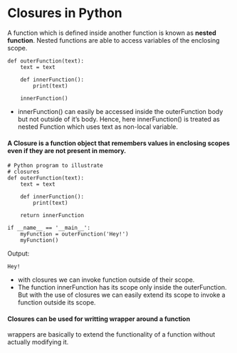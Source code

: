 # Closures in Python

A function which is defined inside another function is known as **nested function**. Nested functions are able to access variables of the enclosing scope.

```
def outerFunction(text): 
    text = text 
  
    def innerFunction(): 
        print(text) 
  
    innerFunction() 
```

-  innerFunction() can easily be accessed inside the outerFunction body but not outside of it’s body. Hence, here innerFunction() is treated as nested Function which uses text as non-local variable.

<h4>A Closure is a function object that remembers values in enclosing scopes even if they are not present in memory.</h4>


```
# Python program to illustrate 
# closures 
def outerFunction(text): 
    text = text 
  
    def innerFunction(): 
        print(text) 
  
    return innerFunction
  
if __name__ == '__main__': 
    myFunction = outerFunction('Hey!') 
    myFunction() 
```

Output:

```
Hey!
```

- with closures we can invoke function outside of their scope.
- The function innerFunction has its scope only inside the outerFunction. But with the use of closures we can easily extend its scope to invoke a function outside its scope.


<h4>Closures can be used for writting wrapper around a function</h4>

wrappers are basically to extend the functionality of a function without actually modifying it.